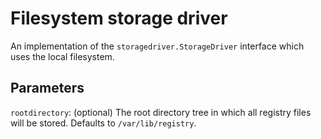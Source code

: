 <!--[metadata]>
+++
title = "Filesystem storage driver"
description = "Explains how to use the filesystem storage drivers"
keywords = ["registry, service, driver, images, storage,  filesystem"]
[menu.main]
parent="smn_registry_drivers"
+++
<![end-metadata]-->


# Filesystem storage driver

An implementation of the `storagedriver.StorageDriver` interface which uses the local filesystem.

## Parameters

`rootdirectory`: (optional) The root directory tree in which all registry files will be stored. Defaults to `/var/lib/registry`.
